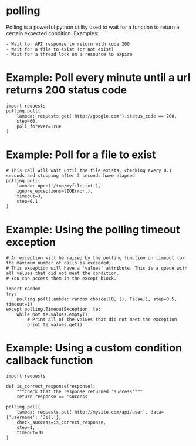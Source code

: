 polling
=============

Polling is a powerful python utility used to wait for a function to return a certain expected condition. Examples:

    - Wait for API response to return with code 200
    - Wait for a file to exist (or not exist)
    - Wait for a thread lock on a resource to expire

# Example: Poll every minute until a url returns 200 status code

    import requests
    polling.poll(
        lambda: requests.get('http://google.com').status_code == 200,
        step=60,
        poll_forever=True
    )

# Example: Poll for a file to exist

    # This call will wait until the file exists, checking every 0.1 seconds and stopping after 3 seconds have elapsed
    polling.poll(
        lambda: open('/tmp/myfile.txt'),
        ignore_exceptions=(IOError,),
        timeout=3,
        step=0.1
    )

# Example: Using the polling timeout exception

    # An exception will be raised by the polling function on timeout (or the maximum number of calls is exceeded).
    # This exception will have a 'values' attribute. This is a queue with all values that did not meet the condition.
    # You can access them in the except block.

    import random
    try:
        polling.poll(lambda: random.choice([0, (), False]), step=0.5, timeout=1)
    except polling.TimeoutException, te:
        while not te.values.empty():
            # Print all of the values that did not meet the exception
            print te.values.get()


# Example: Using a custom condition callback function

    import requests

    def is_correct_response(response):
        """Check that the response returned 'success'"""
        return response == 'success'

    polling.poll(
        lambda: requests.put('http://mysite.com/api/user', data={'username': 'Jill'},
        check_success=is_correct_response,
        step=1,
        timeout=10
    )

